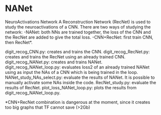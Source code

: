 # NANet
NeuroActivations Network
A Reconstruction Network (RecNet) is used to study the neuroactivations of a CNN. There are two ways of studying the network:
  -NANet: both NNs are trained together, the loss of the CNN and the RecNet are added to give the total loss.
  -CNN+RecNet: first train CNN, then RecNet*.

digit_recog_CNN.py: creates and trains the CNN.
digit_recog_RecNet.py: creates and trains the RecNet using an already trained CNN.
digit_recog_NANet.py: creates and trains NANet.
digit_recog_NANet_loop.py: evaluates loss2 of an already trained NANet using as input the NAs of a CNN which is being trained in the loop.
NANet_study_NAs_select.py: evaluate the results of NANet. It is possible to manually activate some NAs inside the code.
RecNet_study.py: evaluate the results of RecNet.
plot_loss_NANet_loop.py: plots the results from digit_recog_NANet_loop.py.

*CNN+RecNet combination is dangerous at the moment, since it creates too big graphs that TF cannot save (>2Gb)
